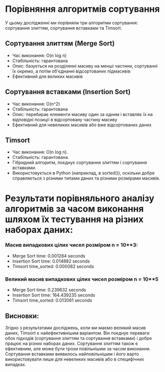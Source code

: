 # Порівняння алгоритмів сортування

У цьому дослідженні ми порівняли три алгоритми сортування: сортування злиттям, сортування вставками та Timsort.

## Сортування злиттям (Merge Sort)

- Час виконання: O(n log n)
- Стабільність: гарантована
- Опис: базується на розділенні масиву на менші частини, сортуванні їх окремо, а потім об'єднанні відсортованих підмасивів
- Ефективний для великих масивів

## Сортування вставками (Insertion Sort)

- Час виконання: O(n^2)
- Стабільність: гарантована
- Опис: перебирає елементи масиву один за одним і вставляє їх на відповідні позиції в відсортовану частину масиву
- Ефективний для невеликих масивів або вже відсортованих даних

## Timsort

- Час виконання: O(n log n).
- Стабільність: гарантована.
- Гібридний алгоритм, поєднує сортування злиттям і сортування вставками.
- Використовується в Python (наприклад, в sorted()), оскільки добре справляється з різними типами даних та різними розмірами масивів.


# Результати порівняльного аналізу алгоритмів за часом виконання шляхом їх тестування на різних наборах даних:

### Mасив випадкових цілих чисел розміром n = 10**3:

- Merge Sort time: 0.001284 seconds
- Insertion Sort time: 0.014882 seconds
- Timsort time_sorted: 0.000082 seconds

### Великий масив випадкових цілих чисел розміром n = 10**5

- Merge Sort time: 0.239632 seconds
- Insertion Sort time: 164.439235 seconds
- Timsort time_sorted: 0.013061 seconds

## Висновки:

Згідно з результатами досліджень, коли ми маємо великий масив даних, Timsort є найефективнішим варіантом. Він поєднує переваги обох підходів (сортування злиттям та сортування вставками) і добре працює на різних наборах даних.
Сортування злиттям також є ефективним, але може бути трохи повільнішим за часом виконання.
Сортування вставками виявилось найповільнішим і його варто використовувати лише для невеликих масивів або в специфічних випадках.